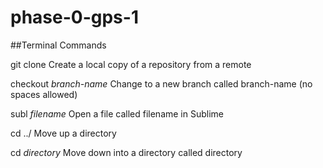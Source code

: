 # phase-0-gps-1

##Terminal Commands

git clone
Create a local copy of a repository from a remote

checkout *branch-name*
Change to a new branch called branch-name (no spaces allowed)

subl *filename*
Open a file called filename in Sublime

cd ../
Move up a directory

cd *directory*
Move down into a directory called directory 
